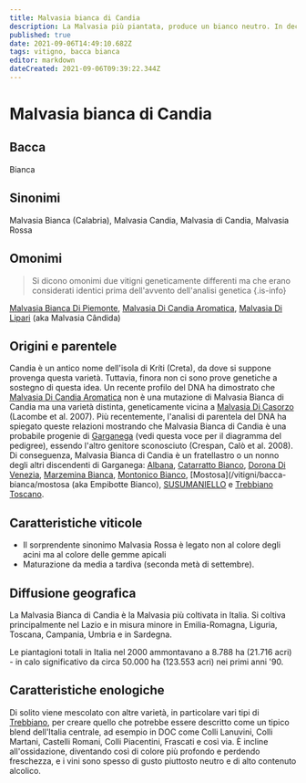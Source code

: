 ```yaml
---
title: Malvasia bianca di Candia
description: La Malvasia più piantata, produce un bianco neutro. In declino ma ancora diffusa in numerosi blend nell'Italia centrale
published: true
date: 2021-09-06T14:49:10.682Z
tags: vitigno, bacca bianca
editor: markdown
dateCreated: 2021-09-06T09:39:22.344Z
---
```


# Malvasia bianca di Candia

## Bacca
Bianca

## Sinonimi
Malvasia Bianca (Calabria), Malvasia Candia, Malvasia di Candia, Malvasia Rossa

## Omonimi
> Si dicono omonimi due vitigni geneticamente differenti ma che erano considerati identici prima dell'avvento dell'analisi genetica
{.is-info}

[Malvasia Bianca Di Piemonte](/vitigni/Italia/bacca-bianca/malvasia-bianca-di-piemonte), [Malvasia Di Candia Aromatica](/vitigni/Italia/bacca-bianca/malvasia-di-candia-aromatica), [Malvasia Di Lipari](/vitigni/Italia/bacca-bianca/malvasia-di-lipari) (aka Malvasia Cândida)


## Origini e parentele
Candia è un antico nome dell'isola di Kríti (Creta), da dove si suppone provenga questa varietà. Tuttavia, finora non ci sono prove genetiche a sostegno di questa idea. Un recente profilo del DNA ha dimostrato che [Malvasia Di Candia Aromatica](/vitigni/Italia/bacca-bianca/malvasia-di-candia-aromatica) non è una mutazione di Malvasia Bianca di Candia ma una varietà distinta, geneticamente vicina a [Malvasia Di Casorzo](/vitigni/Italia/bacca-bianca/malvasia-di-casorzo) (Lacombe et al. 2007). Più recentemente, l'analisi di parentela del DNA ha spiegato queste relazioni mostrando che Malvasia Bianca di Candia è una probabile progenie di [Garganega](/vitigni/Italia/bacca-bianca/garganega) (vedi questa voce per il diagramma del pedigree), essendo l'altro genitore sconosciuto (Crespan, Calò et al. 2008). Di conseguenza, Malvasia Bianca di Candia è un fratellastro o un nonno degli altri discendenti di Garganega: [Albana](/vitigni/Italia/bacca-bianca/albana), [Catarratto Bianco](/vitigni/bacca-bianca/carratto-bianco), [Dorona Di Venezia](/vitigni/Italia/bacca-bianca/dorona-di-venezia), [Marzemina Bianca](/vitigni/bacca-bianca/marzemina-bianca), [Montonico Bianco](/vitigni/bacca-bianca/montonico-bianco), [Mostosa](/vitigni/bacca-bianca/mostosa (aka Empibotte Bianco), [SUSUMANIELLO](/vitigni/bacca-nera/susumaniello) e [Trebbiano Toscano](/vitigni/Italia/bacca-bianca/trebbiano-toscano).

## Caratteristiche viticole

- Il sorprendente sinonimo Malvasia Rossa è legato non al colore degli acini ma al colore delle gemme apicali
- Maturazione da media a tardiva (seconda metà di settembre).

## Diffusione geografica

La Malvasia Bianca di Candia è la Malvasia più coltivata in Italia. Si coltiva principalmente nel Lazio e in misura minore in Emilia-Romagna, Liguria, Toscana, Campania, Umbria e in Sardegna.

Le piantagioni totali in Italia nel 2000 ammontavano a 8.788 ha (21.716 acri) - in calo significativo da circa 50.000 ha (123.553 acri) nei primi anni '90.

## Caratteristiche enologiche

Di solito viene mescolato con altre varietà, in particolare vari tipi di [Trebbiano](/vitigni/Italia/bacca-bianca/trebbiano), per creare quello che potrebbe essere descritto come un tipico blend dell'Italia centrale, ad esempio in DOC come Colli Lanuvini, Colli Martani, Castelli Romani, Colli Piacentini, Frascati e così via. È incline all'ossidazione, diventando così di colore più profondo e perdendo freschezza, e i vini sono spesso di gusto piuttosto neutro e di alto contenuto alcolico.


